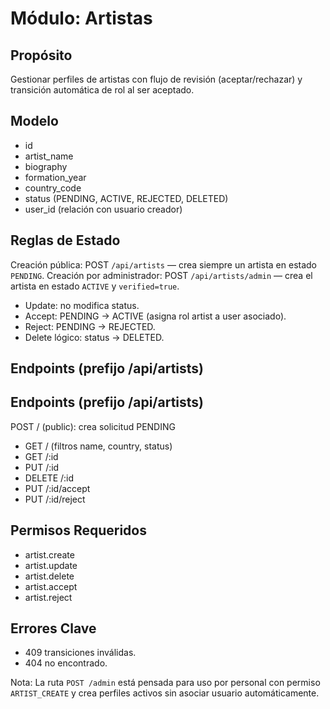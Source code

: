 # Módulo: Artistas

## Propósito

Gestionar perfiles de artistas con flujo de revisión (aceptar/rechazar) y transición automática de rol al ser aceptado.

## Modelo

- id
- artist_name
- biography
- formation_year
- country_code
- status (PENDING, ACTIVE, REJECTED, DELETED)
- user_id (relación con usuario creador)

## Reglas de Estado

Creación pública: POST `/api/artists` — crea siempre un artista en estado `PENDING`.
Creación por administrador: POST `/api/artists/admin` — crea el artista en estado `ACTIVE` y `verified=true`.

- Update: no modifica status.
- Accept: PENDING -> ACTIVE (asigna rol artist a user asociado).
- Reject: PENDING -> REJECTED.
- Delete lógico: status -> DELETED.

## Endpoints (prefijo /api/artists)

## Endpoints (prefijo /api/artists)

POST / (public): crea solicitud PENDING

- GET / (filtros name, country, status)
- GET /:id
- PUT /:id
- DELETE /:id
- PUT /:id/accept
- PUT /:id/reject

## Permisos Requeridos

- artist.create
- artist.update
- artist.delete
- artist.accept
- artist.reject

## Errores Clave

- 409 transiciones inválidas.
- 404 no encontrado.

Nota: La ruta `POST /admin` está pensada para uso por personal con permiso `ARTIST_CREATE` y crea perfiles activos sin asociar usuario automáticamente.

